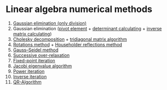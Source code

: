 # Linear algebra numerical methods
1. [Gaussian elimination (only division)](./gaussian_elimination/gaussian_elimination)
2. Gaussian elimination ([pivot element](./pivot_determinant_inverse/gaussian_elimination_pivot/gaussian_elimination_pivot) + [determinant calculating](./pivot_determinant_inverse/gaussian_elimination_determinant/gaussian_elimination_determinant/) + [inverse matrix calculating](./pivot_determinant_inverse/gaussian_elimination_inverse/gaussian_elimination_inverse/))
3. [Cholesky decomposition](./cholesky_tridiagonal/cholesky_decomposition/cholesky_decomposition/) + [tridiagonal matrix algorithm](./cholesky_tridiagonal/tridiagonal_matrix_algorithm/tridiagonal_matrix_algorithm/)
4. [Rotations method](./rotations_reflections/rotations_method/rotations_method) + [Householder reflections method](./rotations_reflections/householder_method/householder_method)
5. [Gauss–Seidel method]()
6. [Successive over-relaxation]()
7. [Fixed-point iteration]()
8. [Jacobi eigenvalue algorithm]()
9. [Power iteration]()
10. [Inverse iteration]()
11. [QR-Algorithm]()
